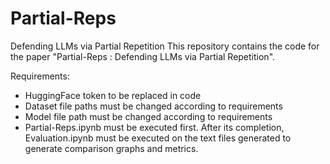 # Partial-Reps
Defending LLMs via Partial Repetition
This repository contains the code for the paper "Partial-Reps : Defending LLMs via Partial Repetition". 

Requirements:
- HuggingFace token to be replaced in code
- Dataset file paths must be changed according to requirements
- Model file path must be changed according to requirements
- Partial-Reps.ipynb must be executed first. After its completion, Evaluation.ipynb must be executed on the text files generated to generate comparison graphs and metrics. 
